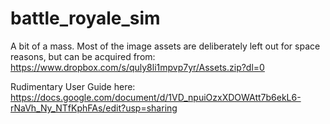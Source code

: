 # battle_royale_sim

A bit of a mass. Most of the image assets are deliberately left out for space reasons, but can be acquired from:
https://www.dropbox.com/s/quly8li1mpvp7yr/Assets.zip?dl=0

Rudimentary User Guide here: https://docs.google.com/document/d/1VD_npuiOzxXDOWAtt7b6ekL6-rNaVh_Ny_NTfKphFAs/edit?usp=sharing
